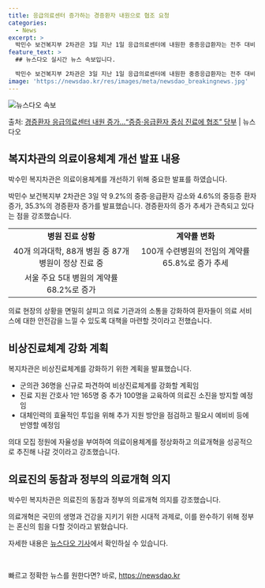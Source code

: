 ```yaml
---
title: 응급의료센터 증가하는 경증환자 내원으로 협조 요청
categories:
  - News
excerpt: >
  박민수 보건복지부 2차관은 3일 지난 1일 응급의료센터에 내원한 중증응급환자는 전주 대비 9.2% 감소했고 …
feature_text: >
  ## 뉴스다오 실시간 뉴스 속보입니다.

  박민수 보건복지부 2차관은 3일 지난 1일 응급의료센터에 내원한 중증응급환자는 전주 대비 9.2% 감소했고 …
image: 'https://newsdao.kr/res/images/meta/newsdao_breakingnews.jpg'
---
```


![뉴스다오 속보](https://newsdao.kr/res/images/meta/newsdao_breakingnews.jpg)

<p>출처: <a href="https://newsdao.kr/3732" rel="dofollow">경증환자 응급의료센터 내원 증가…“증증·응급환자 중심 진료에 협조” 당부</a> | 뉴스다오</p>

<h2 data-ke-size="size26">복지차관의 의료이용체계 개선 발표 내용</h2>
박수민 복지차관은 의료이용체계를 개선하기 위해 중요한 발표를 하였습니다.

<p data-ke-size="size16">박민수 보건복지부 2차관은 3일 약 9.2%의 중증·응급환자 감소와 4.6%의 중등증 환자 증가, 35.3%의 경증환자 증가를 발표했습니다. 경증환자의 증가 추세가 관측되고 있다는 점을 강조했습니다.</p>

<table>
	<tbody>
		<tr>
			<td style="text-align: center;"><b>병원 진료 상황</b></td>
			<td style="text-align: center;"><b>계약률 변화</b></td>
		</tr>
		<tr>
			<td style="text-align: center;">40개 의과대학, 88개 병원 중 87개 병원이 정상 진료 중</td>
			<td style="text-align: center;">100개 수련병원의 전임의 계약률 65.8%로 증가 추세</td>
		</tr>
		<tr>
			<td style="text-align: center;">서울 주요 5대 병원의 계약률 68.2%로 증가</td>
			<td style="text-align: center;"></td>
		</tr>
	</tbody>
</table>

<p data-ke-size="size16">의료 현장의 상황을 면밀히 살피고 의료 기관과의 소통을 강화하여 환자들이 의료 서비스에 대한 안전감을 느낄 수 있도록 대책을 마련할 것이라고 전했습니다.</p>

<h2 data-ke-size="size26">비상진료체계 강화 계획</h2>
복지차관은 비상진료체계를 강화하기 위한 계획을 발표했습니다.

<ul>
	<li>군의관 36명을 신규로 파견하여 비상진료체계를 강화할 계획임</li>
	<li>진료 지원 간호사 1만 165명 중 추가 100명을 교육하여 의료진 소진을 방지할 예정임</li>
	<li>대체인력의 효율적인 투입을 위해 추가 지원 방안을 점검하고 필요시 예비비 등에 반영할 예정임</li>
</ul>

<p data-ke-size="size16">의대 모집 정원에 자율성을 부여하여 의료이용체계를 정상화하고 의료개혁을 성공적으로 추진해 나갈 것이라고 강조했습니다.</p>

<h2 data-ke-size="size26">의료진의 동참과 정부의 의료개혁 의지</h2>
박수민 복지차관은 의료진의 동참과 정부의 의료개혁 의지를 강조했습니다.

<p data-ke-size="size16">의료개혁은 국민의 생명과 건강을 지키기 위한 시대적 과제로, 이를 완수하기 위해 정부는 혼신의 힘을 다할 것이라고 밝혔습니다.</p>

<p data-ke-size="size16">자세한 내용은 <a href="https://newsdao.kr/3732">뉴스다오 기사</a>에서 확인하실 수 있습니다.</p>
<p data-ke-size="size16">&nbsp;</p> 

빠르고 정확한 뉴스를 원한다면? 바로, <a href="https://newsdao.kr" rel="dofollow">https://newsdao.kr</a>


